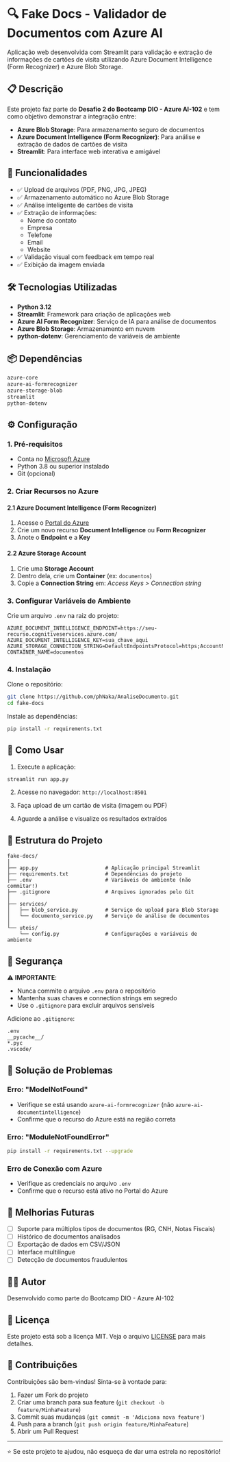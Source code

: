 # 🔍 Fake Docs - Validador de Documentos com Azure AI

Aplicação web desenvolvida com Streamlit para validação e extração de informações de cartões de visita utilizando Azure Document Intelligence (Form Recognizer) e Azure Blob Storage.

## 📋 Descrição

Este projeto faz parte do **Desafio 2 do Bootcamp DIO - Azure AI-102** e tem como objetivo demonstrar a integração entre:

- **Azure Blob Storage**: Para armazenamento seguro de documentos
- **Azure Document Intelligence (Form Recognizer)**: Para análise e extração de dados de cartões de visita
- **Streamlit**: Para interface web interativa e amigável

## 🚀 Funcionalidades

- ✅ Upload de arquivos (PDF, PNG, JPG, JPEG)
- ✅ Armazenamento automático no Azure Blob Storage
- ✅ Análise inteligente de cartões de visita
- ✅ Extração de informações:
  - Nome do contato
  - Empresa
  - Telefone
  - Email
  - Website
- ✅ Validação visual com feedback em tempo real
- ✅ Exibição da imagem enviada

## 🛠️ Tecnologias Utilizadas

- **Python 3.12**
- **Streamlit**: Framework para criação de aplicações web
- **Azure AI Form Recognizer**: Serviço de IA para análise de documentos
- **Azure Blob Storage**: Armazenamento em nuvem
- **python-dotenv**: Gerenciamento de variáveis de ambiente

## 📦 Dependências

```txt
azure-core
azure-ai-formrecognizer
azure-storage-blob
streamlit
python-dotenv
```

## ⚙️ Configuração

### 1. Pré-requisitos

- Conta no [Microsoft Azure](https://azure.microsoft.com/)
- Python 3.8 ou superior instalado
- Git (opcional)

### 2. Criar Recursos no Azure

#### 2.1 Azure Document Intelligence (Form Recognizer)

1. Acesse o [Portal do Azure](https://portal.azure.com)
2. Crie um novo recurso **Document Intelligence** ou **Form Recognizer**
3. Anote o **Endpoint** e a **Key**

#### 2.2 Azure Storage Account

1. Crie uma **Storage Account**
2. Dentro dela, crie um **Container** (ex: `documentos`)
3. Copie a **Connection String** em: _Access Keys > Connection string_

### 3. Configurar Variáveis de Ambiente

Crie um arquivo `.env` na raiz do projeto:

```env
AZURE_DOCUMENT_INTELLIGENCE_ENDPOINT=https://seu-recurso.cognitiveservices.azure.com/
AZURE_DOCUMENT_INTELLIGENCE_KEY=sua_chave_aqui
AZURE_STORAGE_CONNECTION_STRING=DefaultEndpointsProtocol=https;AccountName=...
CONTAINER_NAME=documentos
```

### 4. Instalação

Clone o repositório:

```bash
git clone https://github.com/phNaka/AnaliseDocumento.git
cd fake-docs
```

Instale as dependências:

```bash
pip install -r requirements.txt
```

## 🎯 Como Usar

1. Execute a aplicação:

```bash
streamlit run app.py
```

2. Acesse no navegador: `http://localhost:8501`

3. Faça upload de um cartão de visita (imagem ou PDF)

4. Aguarde a análise e visualize os resultados extraídos

## 📁 Estrutura do Projeto

```
fake-docs/
│
├── app.py                      # Aplicação principal Streamlit
├── requirements.txt            # Dependências do projeto
├── .env                        # Variáveis de ambiente (não commitar!)
├── .gitignore                  # Arquivos ignorados pelo Git
│
├── services/
│   ├── blob_service.py         # Serviço de upload para Blob Storage
│   └── documento_service.py    # Serviço de análise de documentos
│
└── uteis/
    └── config.py               # Configurações e variáveis de ambiente
```

## 🔐 Segurança

⚠️ **IMPORTANTE**:

- Nunca commite o arquivo `.env` para o repositório
- Mantenha suas chaves e connection strings em segredo
- Use o `.gitignore` para excluir arquivos sensíveis

Adicione ao `.gitignore`:

```
.env
__pycache__/
*.pyc
.vscode/
```

## 🐛 Solução de Problemas

### Erro: "ModelNotFound"

- Verifique se está usando `azure-ai-formrecognizer` (não `azure-ai-documentintelligence`)
- Confirme que o recurso do Azure está na região correta

### Erro: "ModuleNotFoundError"

```bash
pip install -r requirements.txt --upgrade
```

### Erro de Conexão com Azure

- Verifique as credenciais no arquivo `.env`
- Confirme que o recurso está ativo no Portal do Azure

## 📝 Melhorias Futuras

- [ ] Suporte para múltiplos tipos de documentos (RG, CNH, Notas Fiscais)
- [ ] Histórico de documentos analisados
- [ ] Exportação de dados em CSV/JSON
- [ ] Interface multilíngue
- [ ] Detecção de documentos fraudulentos

## 👨‍💻 Autor

Desenvolvido como parte do Bootcamp DIO - Azure AI-102

## 📄 Licença

Este projeto está sob a licença MIT. Veja o arquivo [LICENSE](LICENSE) para mais detalhes.

## 🤝 Contribuições

Contribuições são bem-vindas! Sinta-se à vontade para:

1. Fazer um Fork do projeto
2. Criar uma branch para sua feature (`git checkout -b feature/MinhaFeature`)
3. Commit suas mudanças (`git commit -m 'Adiciona nova feature'`)
4. Push para a branch (`git push origin feature/MinhaFeature`)
5. Abrir um Pull Request

---

⭐ Se este projeto te ajudou, não esqueça de dar uma estrela no repositório!
